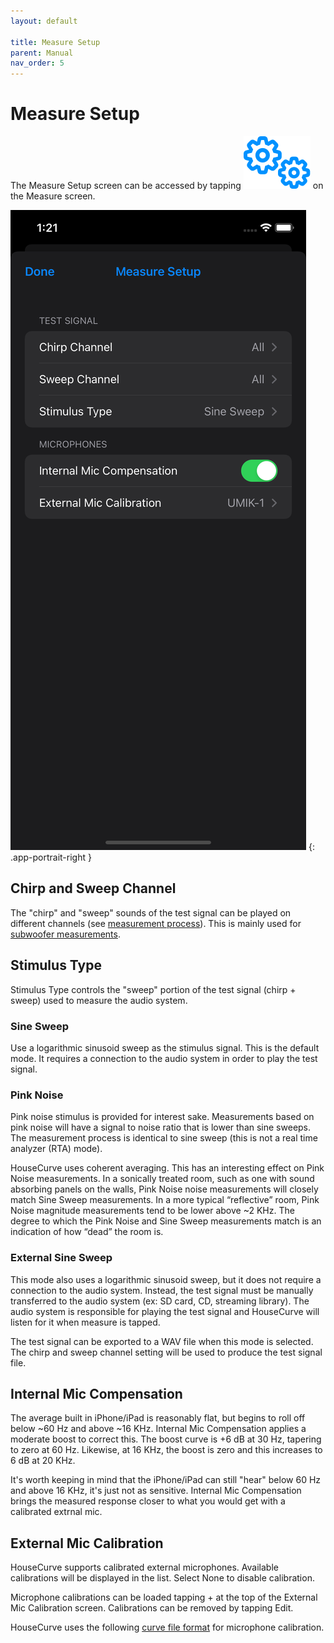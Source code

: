 ```yaml
---
layout: default

title: Measure Setup
parent: Manual
nav_order: 5
---
```


# Measure Setup
The Measure Setup screen can be accessed by tapping <img src="/assets/img/setup.png" alt="Setup" class="app-icon"> on the Measure screen.

![Measure setup screen](/assets/img/measure_setup.png)
{: .app-portrait-right }

## Chirp and Sweep Channel
The "chirp" and "sweep" sounds of the test signal can be played on different channels (see [measurement process](../usage/measurement_process.md)).  This is mainly used for [subwoofer measurements](../usage/subwoofer.md).

## Stimulus Type
Stimulus Type controls the "sweep" portion of the test signal (chirp + sweep) used to measure the audio system.

### Sine Sweep
Use a logarithmic sinusoid sweep as the stimulus signal.  This is the default mode.  It requires a connection to the audio system in order to play the test signal.

### Pink Noise
Pink noise stimulus is provided for interest sake.  Measurements based on pink noise will have a signal to noise ratio that is lower than sine sweeps.  The measurement process is identical to sine sweep (this is not a real time analyzer (RTA) mode).

HouseCurve uses coherent averaging.  This has an interesting effect on Pink Noise measurements.  In a sonically treated room, such as one with sound absorbing panels on the walls, Pink Noise noise measurements will closely match Sine Sweep measurements.  In a more typical “reflective” room, Pink Noise magnitude measurements tend to be lower above ~2 KHz.  The degree to which the Pink Noise and Sine Sweep measurements match is an indication of how “dead” the room is.

### External Sine Sweep
This mode also uses a logarithmic sinusoid sweep, but it does not require a connection to the audio system.  Instead, the test signal must be manually transferred to the audio system (ex: SD card, CD, streaming library).  The audio system is responsible for playing the test signal and HouseCurve will listen for it when measure is tapped.

The test signal can be exported to a WAV file when this mode is selected.  The chirp and sweep channel setting will be used to produce the test signal file.

## Internal Mic Compensation
The average built in iPhone/iPad is reasonably flat, but begins to roll off below ~60 Hz and above ~16 KHz.  Internal Mic Compensation applies a moderate boost to correct this.  The boost curve is +6 dB at 30 Hz, tapering to zero at 60 Hz.  Likewise, at 16 KHz, the boost is zero and this increases to 6 dB at 20 KHz.

It's worth keeping in mind that the iPhone/iPad can still "hear" below 60 Hz and above 16 KHz, it's just not as sensitive.  Internal Mic Compensation brings the measured response closer to what you would get with a calibrated extrnal mic.

## External Mic Calibration
HouseCurve supports calibrated external microphones.  Available calibrations will be displayed in the list.  Select None to disable calibration.

Microphone calibrations can be loaded tapping + at the top of the External Mic Calibration screen.  Calibrations can be removed by tapping Edit.

HouseCurve uses the following [curve file format](file_formats.md#curves) for microphone calibration.





